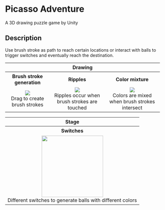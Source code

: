 # Picasso Adventure
A 3D drawing puzzle game by Unity

## Description
Use brush stroke as path to reach certain locations or interact with balls to trigger switches and eventually reach the destination.

<table>
<tr>
<th colspan="3">Drawing</th>
</tr>
<tr>
<th>Brush stroke generation</th>
<th>Ripples</th>
<th>Color mixture</th>
</tr>
<tr>
<td align="center"><img src="screenshot\draw1.gif"><br/>Drag to create brush strokes</td>
<td align="center"><img src="screenshot\draw2.gif"><br/>Ripples occur when brush strokes are touched</td>
<td align="center"><img src="screenshot\draw3.gif"><br/>Colors are mixed when brush strokes intersect</td>
</tr>
</table>

<table>
<tr>
<th>Stage</th>
</tr>
<tr>
<th>Switches</th>
</tr>
<tr>
<td align="center"><img src="screenshot\stage1.gif" height="200"><br/>Different switches to generate balls with different colors</td>
</tr>
</table>
